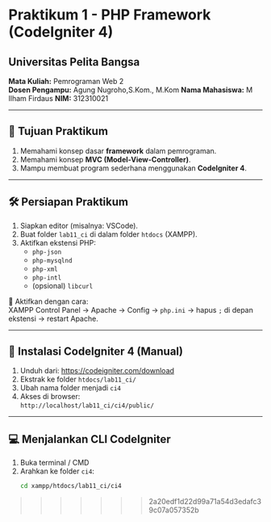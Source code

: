
# Praktikum 1 - PHP Framework (CodeIgniter 4)

## Universitas Pelita Bangsa  
**Mata Kuliah:** Pemrograman Web 2  
**Dosen Pengampu:** Agung Nugroho,S.Kom., M.Kom
**Nama Mahasiswa:** M Ilham Firdaus
**NIM:** 312310021

---

## 🎯 Tujuan Praktikum
1. Memahami konsep dasar **framework** dalam pemrograman.
2. Memahami konsep **MVC (Model-View-Controller)**.
3. Mampu membuat program sederhana menggunakan **CodeIgniter 4**.

---

## 🛠 Persiapan Praktikum

1. Siapkan editor (misalnya: VSCode).
2. Buat folder `lab11_ci` di dalam folder `htdocs` (XAMPP).
3. Aktifkan ekstensi PHP:
   - `php-json`
   - `php-mysqlnd`
   - `php-xml`
   - `php-intl`
   - (opsional) `libcurl`

📌 Aktifkan dengan cara:  
XAMPP Control Panel → Apache → Config → `php.ini` → hapus `;` di depan ekstensi → restart Apache.

---

## 🚀 Instalasi CodeIgniter 4 (Manual)

1. Unduh dari: https://codeigniter.com/download
2. Ekstrak ke folder `htdocs/lab11_ci/`
3. Ubah nama folder menjadi `ci4`
4. Akses di browser:  
   `http://localhost/lab11_ci/ci4/public/`

---

## 💻 Menjalankan CLI CodeIgniter

1. Buka terminal / CMD
2. Arahkan ke folder `ci4`:
   ```bash
   cd xampp/htdocs/lab11_ci/ci4
>>>>>>> 2a20edf1d22d99a71a54d3edafc39c07a057352b
